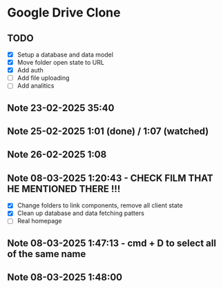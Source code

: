# Google Drive Clone

## TODO

- [x] Setup a database and data model
- [x] Move folder open state to URL
- [x] Add auth
- [ ] Add file uploading 
- [ ] Add analitics

## Note 23-02-2025 35:40


## Note 25-02-2025 1:01 (done) / 1:07 (watched)

## Note 26-02-2025 1:08 

## Note 08-03-2025 1:20:43 - CHECK FILM THAT HE MENTIONED THERE !!! 

- [x] Change folders to link components, remove all client state
- [x] Clean up database and data fetching patters
- [ ] Real homepage

## Note 08-03-2025 1:47:13 - cmd + D to select all of the same name 

## Note 08-03-2025 1:48:00 